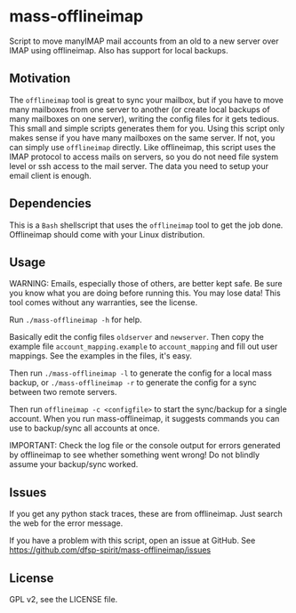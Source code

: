 # mass-offlineimap
Script to move manyIMAP mail accounts from an old to a new server over IMAP using offlineimap. Also has support for local backups.


## Motivation

The `offlineimap` tool is great to sync your mailbox, but if you have to move many mailboxes from one server to another (or create local backups of many mailboxes on one server), writing the config files for it gets tedious. This small and simple scripts generates them for you. Using this script only makes sense if you have many mailboxes on the same server. If not, you can simply use `offlineimap` directly. Like offlineimap, this script uses the IMAP protocol to access mails on servers, so you do not need file system level or ssh access to the mail server. The data you need to setup your email client is enough.

## Dependencies

This is a `Bash` shellscript that uses the `offlineimap` tool to get the job done. Offlineimap should come with your Linux distribution.

## Usage

WARNING: Emails, especially those of others, are better kept safe. Be sure you know what you are doing before running this. You may lose data! This tool comes without any warranties, see the license.

Run `./mass-offlineimap -h` for help.

Basically edit the config files `oldserver` and `newserver`. Then copy the example file `account_mapping.example` to `account_mapping` and fill out user mappings. See the examples in the files, it's easy.

Then run `./mass-offlineimap -l` to generate the config for a local mass backup, or `./mass-offlineimap -r` to generate the config for a sync between two remote servers.

Then run `offlineimap -c <configfile>` to start the sync/backup for a single account. When you run mass-offlineimap, it suggests commands you can use to backup/sync all accounts at once.

IMPORTANT: Check the log file or the console output for errors generated by offlineimap to see whether something went wrong! Do not blindly assume your backup/sync worked.

## Issues

If you get any python stack traces, these are from offlineimap. Just search the web for the error message.

If you have a problem with this script, open an issue at GitHub. See https://github.com/dfsp-spirit/mass-offlineimap/issues 

## License

GPL v2, see the LICENSE file.
